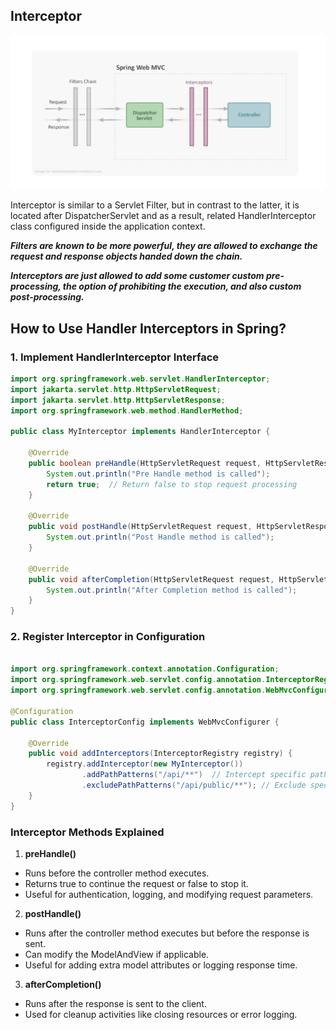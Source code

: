## Interceptor


![interceptor.png](interceptor.png)


Interceptor is similar to a Servlet Filter, but in contrast 
to the latter, it is located after DispatcherServlet and as a result, 
related HandlerInterceptor class configured inside the 
application context. 

***Filters are known to be more powerful, 
they are allowed to exchange the request and response objects 
handed down the chain.*** </br>

***Interceptors are just allowed to 
add some customer custom pre-processing, the option of prohibiting 
the execution, and also custom post-processing.***


## How to Use Handler Interceptors in Spring?

### 1. Implement HandlerInterceptor Interface

```java
import org.springframework.web.servlet.HandlerInterceptor;
import jakarta.servlet.http.HttpServletRequest;
import jakarta.servlet.http.HttpServletResponse;
import org.springframework.web.method.HandlerMethod;

public class MyInterceptor implements HandlerInterceptor {

    @Override
    public boolean preHandle(HttpServletRequest request, HttpServletResponse response, Object handler) throws Exception {
        System.out.println("Pre Handle method is called");
        return true;  // Return false to stop request processing
    }

    @Override
    public void postHandle(HttpServletRequest request, HttpServletResponse response, Object handler, org.springframework.web.servlet.ModelAndView modelAndView) throws Exception {
        System.out.println("Post Handle method is called");
    }

    @Override
    public void afterCompletion(HttpServletRequest request, HttpServletResponse response, Object handler, Exception ex) throws Exception {
        System.out.println("After Completion method is called");
    }
}
```

### 2. Register Interceptor in Configuration

```java

import org.springframework.context.annotation.Configuration;
import org.springframework.web.servlet.config.annotation.InterceptorRegistry;
import org.springframework.web.servlet.config.annotation.WebMvcConfigurer;

@Configuration
public class InterceptorConfig implements WebMvcConfigurer {

    @Override
    public void addInterceptors(InterceptorRegistry registry) {
        registry.addInterceptor(new MyInterceptor())
                .addPathPatterns("/api/**")  // Intercept specific paths
                .excludePathPatterns("/api/public/**"); // Exclude specific paths
    }
}
```

### Interceptor Methods Explained
1.	**preHandle()**
   * Runs before the controller method executes.
   * Returns true to continue the request or false to stop it.
   * Useful for authentication, logging, and modifying request parameters.
2.	**postHandle()**
   * Runs after the controller method executes but before the response is sent.
   * Can modify the ModelAndView if applicable.
   * Useful for adding extra model attributes or logging response time.
3.	**afterCompletion()**
   * Runs after the response is sent to the client.
   * Used for cleanup activities like closing resources or error logging.

